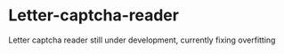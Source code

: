 # Letter-captcha-reader
Letter captcha reader still under development, currently fixing overfitting
